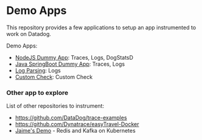 # Demo Apps

This repository provides a few applications to setup an app instrumented to work on Datadog.

Demo Apps:

- [NodeJS Dummy App](./nodejs-dummy): Traces, Logs, DogStatsD
- [Java SpringBoot Dummy App](./javaspringboot-dummy): Traces, Logs
- [Log Parsing](./log-script): Logs
- [Custom Check](./customcheck): Custom Check

### Other app to explore

List of other repositories to instrument:

- https://github.com/DataDog/trace-examples
- https://github.com/Dynatrace/easyTravel-Docker
- [Jaime's Demo](https://datadog.zoom.us/recording/play/2SpVBnyJluKxWN5r1hJWJqWOubZW0Mk2FyYKxnCQLzJaVtPQgYL-JkbueajwIDri?continueMode=true) - Redis and Kafka on Kubernetes
